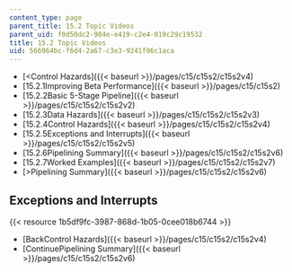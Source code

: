 ```yaml
---
content_type: page
parent_title: 15.2 Topic Videos
parent_uid: f0d50dc2-904e-e419-c2e4-019c29c19532
title: 15.2 Topic Videos
uid: 566964bc-f6d4-2a67-c3e3-9241f06c1aca
---
```


*   [\<Control Hazards]({{< baseurl >}}/pages/c15/c15s2/c15s2v4)
*   [15.2.1Improving Beta Performance]({{< baseurl >}}/pages/c15/c15s2)
*   [15.2.2Basic 5-Stage Pipeline]({{< baseurl >}}/pages/c15/c15s2/c15s2v2)
*   [15.2.3Data Hazards]({{< baseurl >}}/pages/c15/c15s2/c15s2v3)
*   [15.2.4Control Hazards]({{< baseurl >}}/pages/c15/c15s2/c15s2v4)
*   [15.2.5Exceptions and Interrupts]({{< baseurl >}}/pages/c15/c15s2/c15s2v5)
*   [15.2.6Pipelining Summary]({{< baseurl >}}/pages/c15/c15s2/c15s2v6)
*   [15.2.7Worked Examples]({{< baseurl >}}/pages/c15/c15s2/c15s2v7)
*   [\>Pipelining Summary]({{< baseurl >}}/pages/c15/c15s2/c15s2v6)

Exceptions and Interrupts
-------------------------

{{< resource 1b5df9fc-3987-868d-1b05-0cee018b6744 >}}

*   [BackControl Hazards]({{< baseurl >}}/pages/c15/c15s2/c15s2v4)
*   [ContinuePipelining Summary]({{< baseurl >}}/pages/c15/c15s2/c15s2v6)